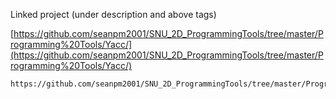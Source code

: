 
Linked project (under description and above tags)

[https://github.com/seanpm2001/SNU_2D_ProgrammingTools/tree/master/Programming%20Tools/Yacc/](https://github.com/seanpm2001/SNU_2D_ProgrammingTools/tree/master/Programming%20Tools/Yacc/)

```
https://github.com/seanpm2001/SNU_2D_ProgrammingTools/tree/master/Programming%20Tools/Yacc/
```
